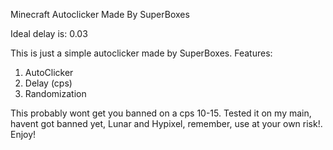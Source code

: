 Minecraft Autoclicker
Made By SuperBoxes

Ideal delay is: 0.03

This is just a simple autoclicker made by SuperBoxes.
Features:
1. AutoClicker
2. Delay (cps)
3. Randomization

This probably wont get you banned on a cps 10-15. Tested it on my main, havent got banned yet, Lunar and Hypixel, remember, use at your own risk!. Enjoy!
